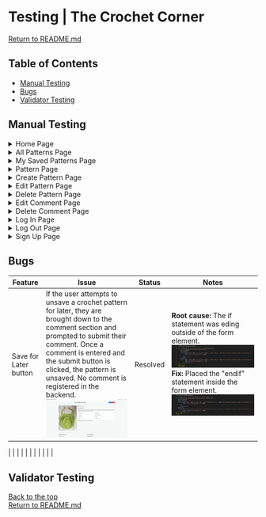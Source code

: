 # Testing | The Crochet Corner

[Return to README.md](README.md)

## Table of Contents

- [Manual Testing](#manual-testing)
- [Bugs](#bugs)
- [Validator Testing](#validator-testing)

## Manual Testing

<details>
<summary>Home Page</summary>

| Feature  | Expected Behaviour  | Status  |  Notes |  
|---|---|---|---|
|   |   |   |   |
|   |   |   |   |
|   |   |   |   |
|   |   |   |   |
|   |   |   |   |

</details>

<details>
<summary>All Patterns Page</summary>

| Feature  | Expected Behaviour  | Status  |  Notes |  
|---|---|---|---|
| Create New Pattern button  |  This button should only be visible to users who are logged in. Once clicked, the user should be redirected to a form that will allow them to create a new crochet pattern. |   |   |
|   |   |   |   |
|   |   |   |   |
|   |   |   |   |
|   |   |   |   |

</details>

<details>
<summary>My Saved Patterns Page</summary>

| Feature  | Expected Behaviour  | Status  |  Notes |  
|---|---|---|---|
|   |   |   |   |
|   |   |   |   |
|   |   |   |   |
|   |   |   |   |
|   |   |   |   |

</details>

<details>
<summary>Pattern Page</summary>

| Feature  | Expected Behaviour  | Status  |  Notes |  
|---|---|---|---|
|   |   |   |   |
|   |   |   |   |
|   |   |   |   |
|   |   |   |   |
|   |   |   |   |

</details>

<details>
<summary>Create Pattern Page</summary>

| Feature  | Expected Behaviour  | Status  |  Notes |  
|---|---|---|---|
|   |   |   |   |
|   |   |   |   |
|   |   |   |   |
|   |   |   |   |
|   |   |   |   |

</details>

<details>
<summary>Edit Pattern Page</summary>

| Feature  | Expected Behaviour  | Status  |  Notes |  
|---|---|---|---|
|   |   |   |   |
|   |   |   |   |
|   |   |   |   |
|   |   |   |   |
|   |   |   |   |

</details>

<details>
<summary>Delete Pattern Page</summary>

| Feature  | Expected Behaviour  | Status  |  Notes |  
|---|---|---|---|
|   |   |   |   |
|   |   |   |   |
|   |   |   |   |
|   |   |   |   |
|   |   |   |   |

</details>

<details>
<summary>Edit Comment Page</summary>

| Feature  | Expected Behaviour  | Status  |  Notes |  
|---|---|---|---|
|   |   |   |   |
|   |   |   |   |
|   |   |   |   |
|   |   |   |   |
|   |   |   |   |

</details>

<details>
<summary>Delete Comment Page</summary>

| Feature  | Expected Behaviour  | Status  |  Notes |  
|---|---|---|---|
|   |   |   |   |
|   |   |   |   |
|   |   |   |   |
|   |   |   |   |
|   |   |   |   |

</details>

<details>
<summary>Log In Page</summary>

| Feature  | Expected Behaviour  | Status  |  Notes |  
|---|---|---|---|
|   |   |   |   |
|   |   |   |   |
|   |   |   |   |
|   |   |   |   |
|   |   |   |   |

</details>

<details>
<summary>Log Out Page</summary>

| Feature  | Expected Behaviour  | Status  |  Notes |  
|---|---|---|---|
|   |   |   |   |
|   |   |   |   |
|   |   |   |   |
|   |   |   |   |
|   |   |   |   |

</details>

<details>
<summary>Sign Up Page</summary>

| Feature  | Expected Behaviour  | Status  |  Notes |  
|---|---|---|---|
|   |   |   |   |
|   |   |   |   |
|   |   |   |   |
|   |   |   |   |
|   |   |   |   |

</details>

## Bugs

| Feature  |  Issue | Status  | Notes  |
|---|---|---|---|
| Save for Later button  | If the user attempts to unsave a crochet pattern for later, they are brought down to the comment section and prompted to submit their comment. Once a comment is entered and the submit button is clicked, the pattern is unsaved. No comment is registered in the backend. ![Save for Later button bug](documentation/testing/bugs/save-for-later-bug.gif)  | Resolved  | **Root cause:** The if statement was eding outside of the form element. ![Save for Later bug root cause](documentation/testing/bugs/save-for-later-bug-root-cause.PNG) **Fix:** Placed the "endif" statement inside the form element. ![Save for Later button fix](documentation/testing/bugs/save-for-later-bug-fix.PNG)
 |
|   |   |   |   |
|   |   |   |   |

## Validator Testing


[Back to the top](#testing--the-crochet-corner)
<br>
[Return to README.md](README.md)
